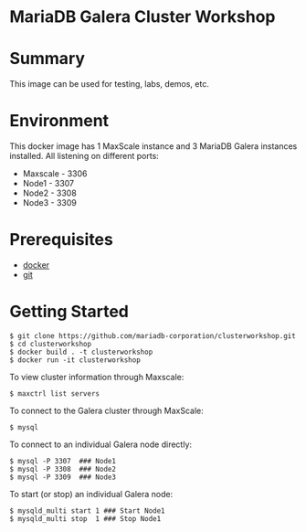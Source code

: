 # MariaDB Galera Cluster Workshop

# Summary #
This image can be used for testing, labs, demos, etc.

# Environment #
This docker image has 1 MaxScale instance and 3 MariaDB Galera instances installed. All listening on different ports:

* Maxscale - 3306
* Node1 - 3307
* Node2 - 3308
* Node3 - 3309

# Prerequisites #

* [docker](https://www.docker.com/products/docker-desktop)
* [git](https://git-scm.com/downloads)

# Getting Started #
```
$ git clone https://github.com/mariadb-corporation/clusterworkshop.git
$ cd clusterworkshop
$ docker build . -t clusterworkshop
$ docker run -it clusterworkshop
```

To view cluster information through Maxscale:

```
$ maxctrl list servers
```

To connect to the Galera cluster through MaxScale:

```
$ mysql
```

To connect to an individual Galera node directly:

```
$ mysql -P 3307  ### Node1
$ mysql -P 3308  ### Node2
$ mysql -P 3309  ### Node3
```

To start (or stop) an individual Galera node:
```
$ mysqld_multi start 1 ### Start Node1
$ mysqld_multi stop  1 ### Stop Node1
```
